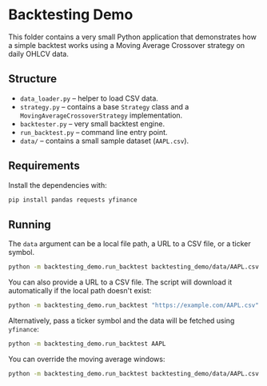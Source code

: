 # Backtesting Demo

This folder contains a very small Python application that demonstrates how a simple backtest works using a Moving Average Crossover strategy on daily OHLCV data.

## Structure

- `data_loader.py` – helper to load CSV data.
- `strategy.py` – contains a base `Strategy` class and a `MovingAverageCrossoverStrategy` implementation.
- `backtester.py` – very small backtest engine.
- `run_backtest.py` – command line entry point.
- `data/` – contains a small sample dataset (`AAPL.csv`).

## Requirements

Install the dependencies with:

```bash
pip install pandas requests yfinance
```

## Running

The `data` argument can be a local file path, a URL to a CSV file, or a ticker symbol.

```bash
python -m backtesting_demo.run_backtest backtesting_demo/data/AAPL.csv
```

You can also provide a URL to a CSV file. The script will download it
automatically if the local path doesn't exist:

```bash
python -m backtesting_demo.run_backtest "https://example.com/AAPL.csv"
```

Alternatively, pass a ticker symbol and the data will be fetched using
`yfinance`:

```bash
python -m backtesting_demo.run_backtest AAPL
```

You can override the moving average windows:

```bash
python -m backtesting_demo.run_backtest backtesting_demo/data/AAPL.csv --fast 3 --slow 7
```
